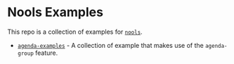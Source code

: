 # Nools Examples

This repo is a collection of examples for [`nools`](https://github.com/noolsjs/nools).

* [`agenda-examples`](./agenda-examples) -  A collection of example that makes use of the `agenda-group` feature.